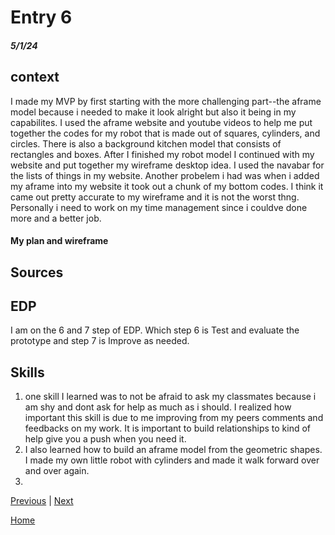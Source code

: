 # Entry 6
##### 5/1/24

## context
I made my MVP by first starting with the more challenging part--the aframe model because i needed to make it look alright but also it being in my capabilites. I used the aframe website and youtube videos to help me put together the codes for my robot that is made out of squares, cylinders, and circles. There is also a background kitchen model that consists of rectangles and boxes. After I finished my robot model I continued with my website and put together my wireframe desktop idea. I used the navabar for the lists of things in my website. Another probelem i had was when i added my aframe into my website it took out a chunk of my bottom codes. I think it came out pretty accurate to my wireframe and it is not the worst thng. Personally i need to work on my time management since i couldve done more and a better job. 

#### My plan and wireframe

## Sources


## EDP
I am on the 6 and 7 step of EDP. Which step 6 is Test and evaluate the prototype and step 7 is Improve as needed. 

## Skills
1. one skill I learned was to not be afraid to ask my classmates because i am shy and dont ask for help as much as i should. I realized how important this skill is due to me improving from my peers comments and feedbacks on my work. It is important to build relationships to kind of help give you a push when you need it. 
2. I also learned how to build an aframe model from the geometric shapes. I made my own little robot with cylinders and made it walk forward over and over again. 
3. 



[Previous](entry05.md) | [Next](entry07.md)

[Home](../README.md)

